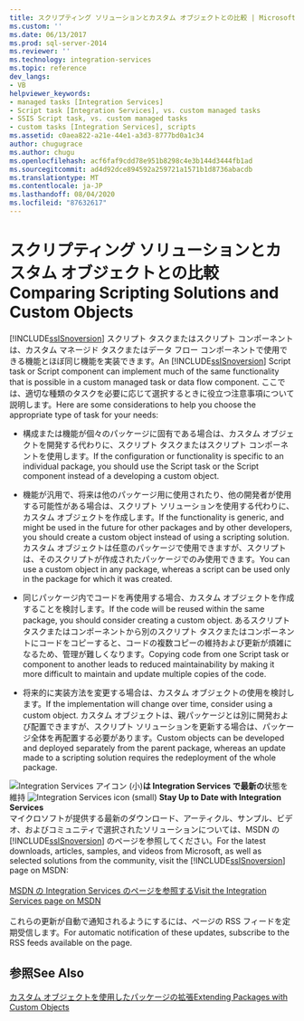 ```yaml
---
title: スクリプティング ソリューションとカスタム オブジェクトとの比較 | Microsoft Docs
ms.custom: ''
ms.date: 06/13/2017
ms.prod: sql-server-2014
ms.reviewer: ''
ms.technology: integration-services
ms.topic: reference
dev_langs:
- VB
helpviewer_keywords:
- managed tasks [Integration Services]
- Script task [Integration Services], vs. custom managed tasks
- SSIS Script task, vs. custom managed tasks
- custom tasks [Integration Services], scripts
ms.assetid: c0aea822-a21e-44e1-a3d3-8777bd0a1c34
author: chugugrace
ms.author: chugu
ms.openlocfilehash: acf6faf9cdd78e951b8298c4e3b144d3444fb1ad
ms.sourcegitcommit: ad4d92dce894592a259721a1571b1d8736abacdb
ms.translationtype: MT
ms.contentlocale: ja-JP
ms.lasthandoff: 08/04/2020
ms.locfileid: "87632617"
---
```

# <a name="comparing-scripting-solutions-and-custom-objects"></a><span data-ttu-id="de373-102">スクリプティング ソリューションとカスタム オブジェクトとの比較</span><span class="sxs-lookup"><span data-stu-id="de373-102">Comparing Scripting Solutions and Custom Objects</span></span>
  <span data-ttu-id="de373-103">[!INCLUDE[ssISnoversion](../../includes/ssisnoversion-md.md)] スクリプト タスクまたはスクリプト コンポーネントは、カスタム マネージド タスクまたはデータ フロー コンポーネントで使用できる機能とほぼ同じ機能を実装できます。</span><span class="sxs-lookup"><span data-stu-id="de373-103">An [!INCLUDE[ssISnoversion](../../includes/ssisnoversion-md.md)] Script task or Script component can implement much of the same functionality that is possible in a custom managed task or data flow component.</span></span> <span data-ttu-id="de373-104">ここでは、適切な種類のタスクを必要に応じて選択するときに役立つ注意事項について説明します。</span><span class="sxs-lookup"><span data-stu-id="de373-104">Here are some considerations to help you choose the appropriate type of task for your needs:</span></span>  
  
-   <span data-ttu-id="de373-105">構成または機能が個々のパッケージに固有である場合は、カスタム オブジェクトを開発する代わりに、スクリプト タスクまたはスクリプト コンポーネントを使用します。</span><span class="sxs-lookup"><span data-stu-id="de373-105">If the configuration or functionality is specific to an individual package, you should use the Script task or the Script component instead of a developing a custom object.</span></span>  
  
-   <span data-ttu-id="de373-106">機能が汎用で、将来は他のパッケージ用に使用されたり、他の開発者が使用する可能性がある場合は、スクリプト ソリューションを使用する代わりに、カスタム オブジェクトを作成します。</span><span class="sxs-lookup"><span data-stu-id="de373-106">If the functionality is generic, and might be used in the future for other packages and by other developers, you should create a custom object instead of using a scripting solution.</span></span> <span data-ttu-id="de373-107">カスタム オブジェクトは任意のパッケージで使用できますが、スクリプトは、そのスクリプトが作成されたパッケージでのみ使用できます。</span><span class="sxs-lookup"><span data-stu-id="de373-107">You can use a custom object in any package, whereas a script can be used only in the package for which it was created.</span></span>  
  
-   <span data-ttu-id="de373-108">同じパッケージ内でコードを再使用する場合、カスタム オブジェクトを作成することを検討します。</span><span class="sxs-lookup"><span data-stu-id="de373-108">If the code will be reused within the same package, you should consider creating a custom object.</span></span> <span data-ttu-id="de373-109">あるスクリプト タスクまたはコンポーネントから別のスクリプト タスクまたはコンポーネントにコードをコピーすると、コードの複数コピーの維持および更新が煩雑になるため、管理が難しくなります。</span><span class="sxs-lookup"><span data-stu-id="de373-109">Copying code from one Script task or component to another leads to reduced maintainability by making it more difficult to maintain and update multiple copies of the code.</span></span>  
  
-   <span data-ttu-id="de373-110">将来的に実装方法を変更する場合は、カスタム オブジェクトの使用を検討します。</span><span class="sxs-lookup"><span data-stu-id="de373-110">If the implementation will change over time, consider using a custom object.</span></span> <span data-ttu-id="de373-111">カスタム オブジェクトは、親パッケージとは別に開発および配置できますが、スクリプト ソリューションを更新する場合は、パッケージ全体を再配置する必要があります。</span><span class="sxs-lookup"><span data-stu-id="de373-111">Custom objects can be developed and deployed separately from the parent package, whereas an update made to a scripting solution requires the redeployment of the whole package.</span></span>  
  
<span data-ttu-id="de373-112">![Integration Services アイコン (小)](../media/dts-16.gif "Integration Services のアイコン (小)")**は Integration Services で最新の**状態を維持  </span><span class="sxs-lookup"><span data-stu-id="de373-112">![Integration Services icon (small)](../media/dts-16.gif "Integration Services icon (small)")  **Stay Up to Date with Integration Services**</span></span><br /> <span data-ttu-id="de373-113">マイクロソフトが提供する最新のダウンロード、アーティクル、サンプル、ビデオ、およびコミュニティで選択されたソリューションについては、MSDN の [!INCLUDE[ssISnoversion](../../includes/ssisnoversion-md.md)] のページを参照してください。</span><span class="sxs-lookup"><span data-stu-id="de373-113">For the latest downloads, articles, samples, and videos from Microsoft, as well as selected solutions from the community, visit the [!INCLUDE[ssISnoversion](../../includes/ssisnoversion-md.md)] page on MSDN:</span></span><br /><br /> [<span data-ttu-id="de373-114">MSDN の Integration Services のページを参照する</span><span class="sxs-lookup"><span data-stu-id="de373-114">Visit the Integration Services page on MSDN</span></span>](https://go.microsoft.com/fwlink/?LinkId=136655)<br /><br /> <span data-ttu-id="de373-115">これらの更新が自動で通知されるようにするには、ページの RSS フィードを定期受信します。</span><span class="sxs-lookup"><span data-stu-id="de373-115">For automatic notification of these updates, subscribe to the RSS feeds available on the page.</span></span>  
  
## <a name="see-also"></a><span data-ttu-id="de373-116">参照</span><span class="sxs-lookup"><span data-stu-id="de373-116">See Also</span></span>  
 [<span data-ttu-id="de373-117">カスタム オブジェクトを使用したパッケージの拡張</span><span class="sxs-lookup"><span data-stu-id="de373-117">Extending Packages with Custom Objects</span></span>](../extending-packages-custom-objects/extending-packages-with-custom-objects.md)  
  
  
